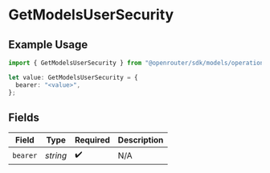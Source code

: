 # GetModelsUserSecurity

## Example Usage

```typescript
import { GetModelsUserSecurity } from "@openrouter/sdk/models/operations";

let value: GetModelsUserSecurity = {
  bearer: "<value>",
};
```

## Fields

| Field              | Type               | Required           | Description        |
| ------------------ | ------------------ | ------------------ | ------------------ |
| `bearer`           | *string*           | :heavy_check_mark: | N/A                |